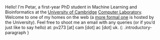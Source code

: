 Hello! I'm Petar, a first-year PhD student in Machine Learning and Bioinformatics at the [University of Cambridge](http://www.cam.ac.uk) [Computer Laboratory](http://www.cl.cam.ac.uk). Welcome to one of my homes on the web (a [more formal one](http://www.cl.cam.ac.uk/~pv273/) is hosted by the University). Feel free to shoot me an email with any queries (or if you’d just like to say hello) at: pv273 [at] cam [dot] ac [dot] uk.
{: .introductory-paragraph } 
